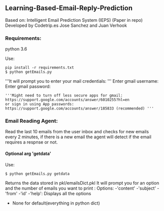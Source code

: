 ## Learning-Based-Email-Reply-Prediction

Based on: Intelligent Email Prediction System (IEPS) (Paper in repo)
Developed by Codetrip.es 
Jose Sanchez and Juan Verhook


### Requirements:

python 3.6

Use: 

	pip install -r requirements.txt
	$ python getEmails.py

'''It will prompt you to enter your mail credentials: '''
	Enter gmail username: 
	Enter gmail password: 

	'''Might need to turn off less secure apps for gmail: https://support.google.com/accounts/answer/6010255?hl=en 
	or sign in using App passwords: https://support.google.com/accounts/answer/185833 (recommended) '''

### Email Reading Agent:

Read the last 10 emails from the user inbox and checks for new emails every 2 minutes, if there is a new email the agent will detect if the email requires a respnse or not. 

#### Optional arg 'getdata'

Use:

	$ python getEmails.py getdata

Returns the data stored in pkl/emailsDict.pkl
It will prompt you for an option and the number of emails you want to print :
Options:
-'content'
-'subject'
-'from'
-'id'
-'help': Displays all the options
- None for default(everything in python dict)





